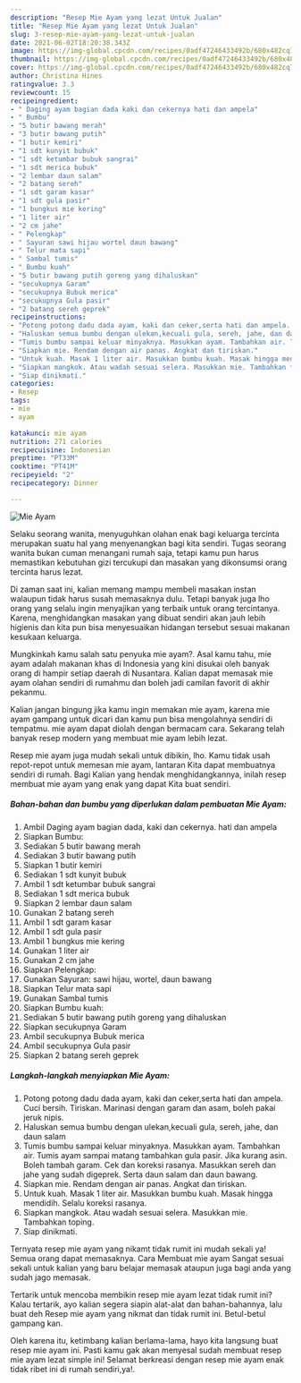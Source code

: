 ```yaml
---
description: "Resep Mie Ayam yang lezat Untuk Jualan"
title: "Resep Mie Ayam yang lezat Untuk Jualan"
slug: 3-resep-mie-ayam-yang-lezat-untuk-jualan
date: 2021-06-02T18:20:38.343Z
image: https://img-global.cpcdn.com/recipes/0adf47246433492b/680x482cq70/mie-ayam-foto-resep-utama.jpg
thumbnail: https://img-global.cpcdn.com/recipes/0adf47246433492b/680x482cq70/mie-ayam-foto-resep-utama.jpg
cover: https://img-global.cpcdn.com/recipes/0adf47246433492b/680x482cq70/mie-ayam-foto-resep-utama.jpg
author: Christina Hines
ratingvalue: 3.3
reviewcount: 15
recipeingredient:
- " Daging ayam bagian dada kaki dan cekernya hati dan ampela"
- " Bumbu"
- "5 butir bawang merah"
- "3 butir bawang putih"
- "1 butir kemiri"
- "1 sdt kunyit bubuk"
- "1 sdt ketumbar bubuk sangrai"
- "1 sdt merica bubuk"
- "2 lembar daun salam"
- "2 batang sereh"
- "1 sdt garam kasar"
- "1 sdt gula pasir"
- "1 bungkus mie kering"
- "1 liter air"
- "2 cm jahe"
- " Pelengkap"
- " Sayuran sawi hijau wortel daun bawang"
- " Telur mata sapi"
- " Sambal tumis"
- " Bumbu kuah"
- "5 butir bawang putih goreng yang dihaluskan"
- "secukupnya Garam"
- "secukupnya Bubuk merica"
- "secukupnya Gula pasir"
- "2 batang sereh geprek"
recipeinstructions:
- "Potong potong dadu dada ayam, kaki dan ceker,serta hati dan ampela. Cuci bersih. Tiriskan. Marinasi dengan garam dan asam, boleh pakai jeruk nipis."
- "Haluskan semua bumbu dengan ulekan,kecuali gula, sereh, jahe, dan daun salam"
- "Tumis bumbu sampai keluar minyaknya. Masukkan ayam. Tambahkan air. Tumis ayam sampai matang tambahkan gula pasir. Jika kurang asin. Boleh tambah garam. Cek dan koreksi rasanya. Masukkan sereh dan jahe yang sudah digeprek. Serta daun salam dan daun bawang."
- "Siapkan mie. Rendam dengan air panas. Angkat dan tiriskan."
- "Untuk kuah. Masak 1 liter air. Masukkan bumbu kuah. Masak hingga mendidih. Selalu koreksi rasanya."
- "Siapkan mangkok. Atau wadah sesuai selera. Masukkan mie. Tambahkan toping."
- "Siap dinikmati."
categories:
- Resep
tags:
- mie
- ayam

katakunci: mie ayam 
nutrition: 271 calories
recipecuisine: Indonesian
preptime: "PT33M"
cooktime: "PT41M"
recipeyield: "2"
recipecategory: Dinner

---
```



![Mie Ayam](https://img-global.cpcdn.com/recipes/0adf47246433492b/680x482cq70/mie-ayam-foto-resep-utama.jpg)

Selaku seorang wanita, menyuguhkan olahan enak bagi keluarga tercinta merupakan suatu hal yang menyenangkan bagi kita sendiri. Tugas seorang  wanita bukan cuman menangani rumah saja, tetapi kamu pun harus memastikan kebutuhan gizi tercukupi dan masakan yang dikonsumsi orang tercinta harus lezat.

Di zaman  saat ini, kalian memang mampu membeli masakan instan walaupun tidak harus susah memasaknya dulu. Tetapi banyak juga lho orang yang selalu ingin menyajikan yang terbaik untuk orang tercintanya. Karena, menghidangkan masakan yang dibuat sendiri akan jauh lebih higienis dan kita pun bisa menyesuaikan hidangan tersebut sesuai makanan kesukaan keluarga. 



Mungkinkah kamu salah satu penyuka mie ayam?. Asal kamu tahu, mie ayam adalah makanan khas di Indonesia yang kini disukai oleh banyak orang di hampir setiap daerah di Nusantara. Kalian dapat memasak mie ayam olahan sendiri di rumahmu dan boleh jadi camilan favorit di akhir pekanmu.

Kalian jangan bingung jika kamu ingin memakan mie ayam, karena mie ayam gampang untuk dicari dan kamu pun bisa mengolahnya sendiri di tempatmu. mie ayam dapat diolah dengan bermacam cara. Sekarang telah banyak resep modern yang membuat mie ayam lebih lezat.

Resep mie ayam juga mudah sekali untuk dibikin, lho. Kamu tidak usah repot-repot untuk memesan mie ayam, lantaran Kita dapat membuatnya sendiri di rumah. Bagi Kalian yang hendak menghidangkannya, inilah resep membuat mie ayam yang enak yang dapat Kita buat sendiri.

<!--inarticleads1-->

##### Bahan-bahan dan bumbu yang diperlukan dalam pembuatan Mie Ayam:

1. Ambil  Daging ayam bagian dada, kaki dan cekernya. hati dan ampela
1. Siapkan  Bumbu:
1. Sediakan 5 butir bawang merah
1. Sediakan 3 butir bawang putih
1. Siapkan 1 butir kemiri
1. Sediakan 1 sdt kunyit bubuk
1. Ambil 1 sdt ketumbar bubuk sangrai
1. Sediakan 1 sdt merica bubuk
1. Siapkan 2 lembar daun salam
1. Gunakan 2 batang sereh
1. Ambil 1 sdt garam kasar
1. Ambil 1 sdt gula pasir
1. Ambil 1 bungkus mie kering
1. Gunakan 1 liter air
1. Gunakan 2 cm jahe
1. Siapkan  Pelengkap:
1. Gunakan  Sayuran: sawi hijau, wortel, daun bawang
1. Siapkan  Telur mata sapi
1. Gunakan  Sambal tumis
1. Siapkan  Bumbu kuah:
1. Sediakan 5 butir bawang putih goreng yang dihaluskan
1. Siapkan secukupnya Garam
1. Ambil secukupnya Bubuk merica
1. Ambil secukupnya Gula pasir
1. Siapkan 2 batang sereh geprek




<!--inarticleads2-->

##### Langkah-langkah menyiapkan Mie Ayam:

1. Potong potong dadu dada ayam, kaki dan ceker,serta hati dan ampela. Cuci bersih. Tiriskan. Marinasi dengan garam dan asam, boleh pakai jeruk nipis.
1. Haluskan semua bumbu dengan ulekan,kecuali gula, sereh, jahe, dan daun salam
1. Tumis bumbu sampai keluar minyaknya. Masukkan ayam. Tambahkan air. Tumis ayam sampai matang tambahkan gula pasir. Jika kurang asin. Boleh tambah garam. Cek dan koreksi rasanya. Masukkan sereh dan jahe yang sudah digeprek. Serta daun salam dan daun bawang.
1. Siapkan mie. Rendam dengan air panas. Angkat dan tiriskan.
1. Untuk kuah. Masak 1 liter air. Masukkan bumbu kuah. Masak hingga mendidih. Selalu koreksi rasanya.
1. Siapkan mangkok. Atau wadah sesuai selera. Masukkan mie. Tambahkan toping.
1. Siap dinikmati.




Ternyata resep mie ayam yang nikamt tidak rumit ini mudah sekali ya! Semua orang dapat memasaknya. Cara Membuat mie ayam Sangat sesuai sekali untuk kalian yang baru belajar memasak ataupun juga bagi anda yang sudah jago memasak.

Tertarik untuk mencoba membikin resep mie ayam lezat tidak rumit ini? Kalau tertarik, ayo kalian segera siapin alat-alat dan bahan-bahannya, lalu buat deh Resep mie ayam yang nikmat dan tidak rumit ini. Betul-betul gampang kan. 

Oleh karena itu, ketimbang kalian berlama-lama, hayo kita langsung buat resep mie ayam ini. Pasti kamu gak akan menyesal sudah membuat resep mie ayam lezat simple ini! Selamat berkreasi dengan resep mie ayam enak tidak ribet ini di rumah sendiri,ya!.

